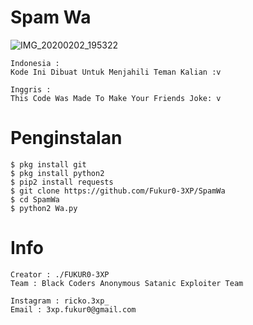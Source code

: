 # Spam Wa
![IMG_20200202_195322](https://user-images.githubusercontent.com/59508497/73608456-b8536a80-45f5-11ea-8458-50817c3088a2.JPG)

```
Indonesia :
Kode Ini Dibuat Untuk Menjahili Teman Kalian :v
```
```
Inggris : 
This Code Was Made To Make Your Friends Joke: v
```
# Penginstalan
```
$ pkg install git
$ pkg install python2
$ pip2 install requests
$ git clone https://github.com/Fukur0-3XP/SpamWa
$ cd SpamWa
$ python2 Wa.py
```

# Info
```
Creator : ./FUKUR0-3XP
Team : Black Coders Anonymous Satanic Exploiter Team

Instagram : ricko.3xp_
Email : 3xp.fukur0@gmail.com
```
